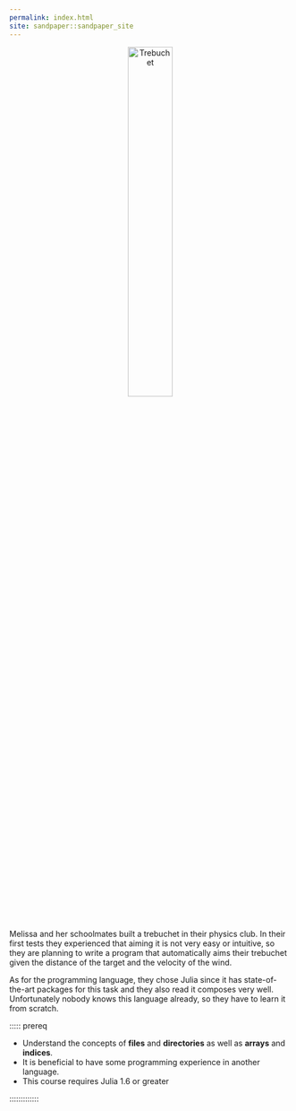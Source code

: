```yaml
---
permalink: index.html
site: sandpaper::sandpaper_site
---
```


<p align="center">
<img src="https://upload.wikimedia.org/wikipedia/commons/e/ee/Trebuchet_Scheme.svg" alt="Trebuchet" style="width:40%; height:auto;">
</p>

Melissa and her schoolmates built a trebuchet in their physics club.  In their
first tests they experienced that aiming it is not very easy or intuitive, so
they are planning to write a program that automatically aims their trebuchet
given the distance of the target and the velocity of the wind.

As for the programming language, they chose Julia since it has state-of-the-art
packages for this task and they also read it composes very well.  Unfortunately
nobody knows this language already, so they have to learn it from scratch.

:::::  prereq

- Understand the concepts of **files** and **directories** as well as **arrays**
and **indices**.
- It is beneficial to have some programming experience in another language.
- This course requires Julia 1.6 or greater

:::::::::::::




